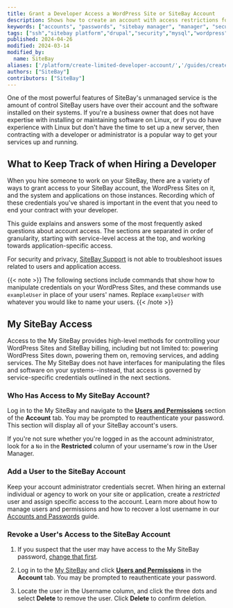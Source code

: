 ```yaml
---
title: Grant a Developer Access a WordPress Site or SiteBay Account
description: Shows how to create an account with access restrictions for developers and maintainers.
keywords: ["accounts", "passwords", "sitebay manager", "manager", "security"]
tags: ["ssh","sitebay platform","drupal","security","mysql","wordpress"]
published: 2024-04-26
modified: 2024-03-14
modified_by:
  name: SiteBay
aliases: ['/platform/create-limited-developer-account/','/guides/create-limited-developer-account/']
authors: ["SiteBay"]
contributors: ["SiteBay"]
---
```


One of the most powerful features of SiteBay's unmanaged service is the amount of control SiteBay users have over their account and the software installed on their systems. If you're a business owner that does not have expertise with installing or maintaining software on Linux, or if you do have experience with Linux but don't have the time to set up a new server, then contracting with a developer or administrator is a popular way to get your services up and running.

## What to Keep Track of when Hiring a Developer

When you hire someone to work on your SiteBay, there are a variety of ways to grant access to your SiteBay account, the WordPress Sites on it, and the system and applications on those instances. Recording which of these credentials you've shared is important in the event that you need to end your contract with your developer.

This guide explains and answers some of the most frequently asked questions about account access. The sections are separated in order of granularity, starting with service-level access at the top, and working towards application-specific access.

For security and privacy, [SiteBay Support](/docs/products/platform/get-started/guides/support/) is not able to troubleshoot issues related to users and application access. 

{{< note >}}
The following sections include commands that show how to manipulate credentials on your WordPress Sites, and these commands use `exampleUser` in place of your users' names. Replace `exampleUser` with whatever you would like to name your users.
{{< /note >}}

## My SiteBay Access

Access to the My SiteBay provides high-level methods for controlling your WordPress Sites and SiteBay billing, including but not limited to: powering WordPress Sites down, powering them on, removing services, and adding services. The My SiteBay does not have interfaces for manipulating the files and software on your systems--instead, that access is governed by service-specific credentials outlined in the next sections.

### Who Has Access to My SiteBay Account?

Log in to the My SiteBay and navigate to the [**Users and Permissions**](https://my.sitebay.org/account/users) section of the **Account** tab. You may be prompted to reauthenticate your password. This section will display all of your SiteBay account's users.

If you're not sure whether you're logged in as the account administrator, look for a `No` in the **Restricted** column of your username's row in the User Manager.

### Add a User to the SiteBay Account

Keep your account administrator credentials secret. When hiring an external individual or agency to work on your site or application, create a *restricted* user and assign specific access to the account. Learn more about how to manage users and permissions and how to recover a lost username in our [Accounts and Passwords](/docs/products/platform/accounts/guides/manage-users/#users-and-permissions) guide.


### Revoke a User's Access to the SiteBay Account

1. If you suspect that the user may have access to the My SiteBay password, [change that first](/docs/products/platform/accounts/guides/manage-users/#changing-your-sitebay-manager-password).

1. Log in to the [My SiteBay](https://my.sitebay.org/) and click [**Users and Permissions**](https://my.sitebay.org/account/users) in the **Account** tab. You may be prompted to reauthenticate your password.

1. Locate the user in the Username column, and click the three dots and select **Delete** to remove the user. Click **Delete** to confirm deletion.